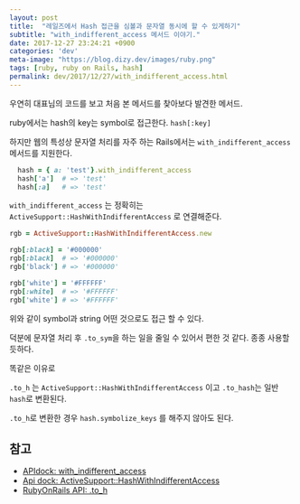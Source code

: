 ```yaml
---
layout: post
title:  "레일즈에서 Hash 접근을 심볼과 문자열 동시에 할 수 있게하기"
subtitle: "with_indifferent_access 메서드 이야기."
date: 2017-12-27 23:24:21 +0900
categories: 'dev'
meta-image: "https://blog.dizy.dev/images/ruby.png"
tags: [ruby, ruby on Rails, hash]
permalink: dev/2017/12/27/with_indifferent_access.html
---
```


우연히 대표님의 코드를 보고 처음 본 메서드를 찾아보다 발견한 메서드.

ruby에서는 hash의 key는 symbol로 접근한다. `hash[:key]`

하지만 웹의 특성상 문자열 처리를 자주 하는 Rails에서는 `with_indifferent_access` 메서드를 지원한다.

```ruby
  hash = { a: 'test'}.with_indifferent_access
  hash['a']  # => 'test'
  hash[:a]   # => 'test'
```

`with_indifferent_access` 는 정확히는 `ActiveSupport::HashWithIndifferentAccess` 로 연결해준다.

```ruby
rgb = ActiveSupport::HashWithIndifferentAccess.new

rgb[:black] = '#000000'
rgb[:black]  # => '#000000'
rgb['black'] # => '#000000'

rgb['white'] = '#FFFFFF'
rgb[:white]  # => '#FFFFFF'
rgb['white'] # => '#FFFFFF'
```
위와 같이 symbol과 string 어떤 것으로도 접근 할 수 있다.

덕분에 문자열 처리 후 `.to_sym`을 하는 일을 줄일 수 있어서 편한 것 같다. 종종 사용할 듯하다.

똑같은 이유로

`.to_h` 는 `ActiveSupport::HashWithIndifferentAccess` 이고 `.to_hash`는 일반 `hash`로 변환된다.

`.to_h`로 변환한 경우 `hash.symbolize_keys` 를 해주지 않아도 된다.

## 참고

* [APIdock: with_indifferent_access](https://apidock.com/rails/Hash/with_indifferent_access)
* [Api dock: ActiveSupport::HashWithIndifferentAccess](https://apidock.com/rails/ActiveSupport/HashWithIndifferentAccess)
* [RubyOnRails API: .to_h](http://api.rubyonrails.org/v5.0.2/classes/ActionController/Parameters.html#method-i-to_h)
